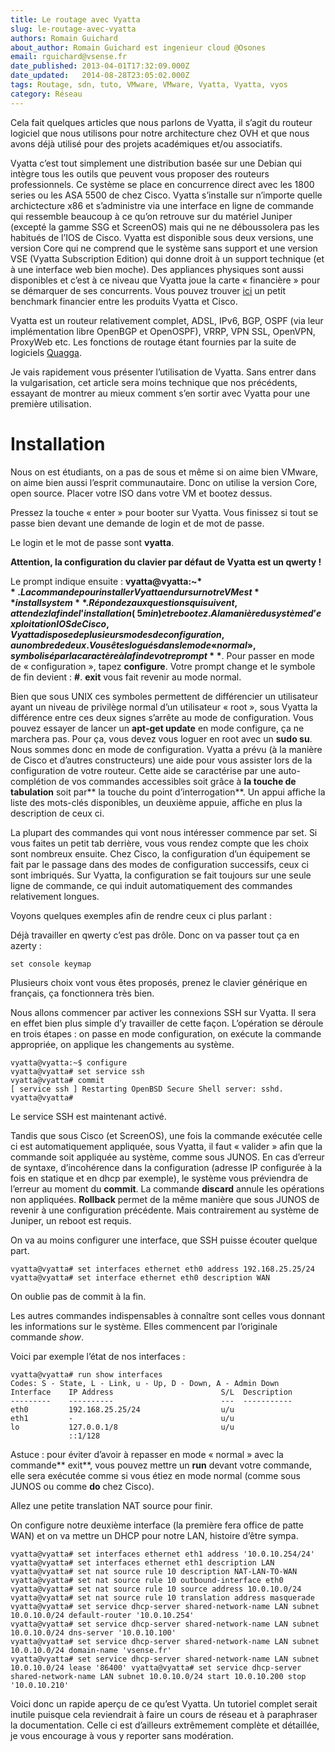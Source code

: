```yaml
---
title: Le routage avec Vyatta
slug: le-routage-avec-vyatta
authors: Romain Guichard
about_author: Romain Guichard est ingenieur cloud @Osones
email: rguichard@vsense.fr
date_published: 2013-04-01T17:32:09.000Z
date_updated:   2014-08-28T23:05:02.000Z
tags: Routage, sdn, tuto, VMware, VMware, Vyatta, Vyatta, vyos
category: Réseau
---
```



Cela fait quelques articles que nous parlons de Vyatta, il s’agit du routeur logiciel que nous utilisons pour notre architecture chez OVH et que nous avons déjà utilisé pour des projets académiques et/ou associatifs.

Vyatta c’est tout simplement une distribution basée sur une Debian qui intègre tous les outils que peuvent vous proposer des routeurs professionnels. Ce système se place en concurrence direct avec les 1800 series ou les ASA 5500 de chez Cisco.
 Vyatta s’installe sur n’importe quelle archictecture x86 et s’administre via une interface en ligne de commande qui ressemble beaucoup à ce qu’on retrouve sur du matériel Juniper (excepté la gamme SSG et ScreenOS) mais qui ne ne déboussolera pas les habitués de l’IOS de Cisco.
 Vyatta est disponible sous deux versions, une version Core qui ne comprend que le système sans support et une version VSE (Vyatta Subscription Edition) qui donne droit à un support technique (et à une interface web bien moche). Des appliances physiques sont aussi disponibles et c’est à ce niveau que Vyatta joue la carte « financière » pour se démarquer de ses concurrents. Vous pouvez trouver [ici](http://www.vyatta.com/sites/vyatta.com/files/pdfs/Vyatta_Cisco_Replacement_Guide_0.pdf) un petit benchmark financier entre les produits Vyatta et Cisco.

Vyatta est un routeur relativement complet, ADSL, IPv6, BGP, OSPF (via leur implémentation libre OpenBGP et OpenOSPF), VRRP, VPN SSL, OpenVPN, ProxyWeb etc. Les fonctions de routage étant fournies par la suite de logiciels [Quagga](http://www.nongnu.org/quagga/).

Je vais rapidement vous présenter l’utilisation de Vyatta. Sans entrer dans la vulgarisation, cet article sera moins technique que nos précédents, essayant de montrer au mieux comment s’en sortir avec Vyatta pour une première utilisation.


# Installation

Nous on est étudiants, on a pas de sous et même si on aime bien VMware, on aime bien aussi l’esprit communautaire. Donc on utilise la version Core, open source. Placer votre ISO dans votre VM et bootez dessus.

Pressez la touche « enter » pour booter sur Vyatta. Vous finissez si tout se passe bien devant une demande de login et de mot de passe.

Le login et le mot de passe sont **vyatta**.

**Attention, la configuration du clavier par défaut de Vyatta est un qwerty !**

Le prompt indique ensuite : **vyatta@vyatta:~$**. La commande pour installer Vyatta en dur sur notre VM est **install system**. Répondez aux questions qui suivent, attendez la fin de l’installation (~5min) et rebootez. A la manière du système d’exploitation IOS de Cisco, Vyatta dispose de plusieurs modes de configuration, au nombre de deux. Vous êtes logués dans le mode « normal », symbolisé par la caractère à la fin de votre prompt **$**. Pour passer en mode de « configuration », tapez **configure**. Votre prompt change et le symbole de fin devient : **#**. **exit** vous fait revenir au mode normal.

Bien que sous UNIX ces symboles permettent de différencier un utilisateur ayant un niveau de privilège normal d’un utilisateur « root », sous Vyatta la différence entre ces deux signes s’arrête au mode de configuration. Vous pouvez essayer de lancer un **apt-get update** en mode configure, ça ne marchera pas. Pour ça, vous devez vous loguer en root avec un **sudo su**. Nous sommes donc en mode de configuration. Vyatta a prévu (à la manière de Cisco et d’autres constructeurs) une aide pour vous assister lors de la configuration de votre routeur. Cette aide se caractérise par une auto-complétion de vos commandes accessibles soit grâce à **la touche de tabulation** soit par** la touche du point d’interrogation**. Un appui affiche la liste des mots-clés disponibles, un deuxième appuie, affiche en plus la description de ceux ci.

La plupart des commandes qui vont nous intéresser commence par set. Si vous faites un petit tab derrière, vous vous rendez compte que les choix sont nombreux ensuite. Chez Cisco, la configuration d’un équipement se fait par le passage dans des modes de configuration successifs, ceux ci sont imbriqués. Sur Vyatta, la configuration se fait toujours sur une seule ligne de commande, ce qui induit automatiquement des commandes relativement longues.

Voyons quelques exemples afin de rendre ceux ci plus parlant :

Déjà travailler en qwerty c’est pas drôle. Donc on va passer tout ça en azerty :

`set console keymap`

Plusieurs choix vont vous êtes proposés, prenez le clavier générique en français, ça fonctionnera très bien.

Nous allons commencer par activer les connexions SSH sur Vyatta. Il sera en effet bien plus simple d’y travailler de cette façon. L’opération se déroule en trois étapes : on passe en mode configuration, on exécute la commande appropriée, on applique les changements au système.

```
vyatta@vyatta:~$ configure
vyatta@vyatta# set service ssh
vyatta@vyatta# commit
[ service ssh ] Restarting OpenBSD Secure Shell server: sshd.
vyatta@vyatta#
```
Le service SSH est maintenant activé.

Tandis que sous Cisco (et ScreenOS), une fois la commande exécutée celle ci est automatiquement appliquée, sous Vyatta, il faut « valider » afin que la commande soit appliquée au système, comme sous JUNOS. En cas d’erreur de syntaxe, d’incohérence dans la configuration (adresse IP configurée à la fois en statique et en dhcp par exemple), le système vous préviendra de l’erreur au moment du **commit**. La commande **discard** annule les opérations non appliquées. **Rollback** permet de la même manière que sous JUNOS de revenir à une configuration précédente. Mais contrairement au système de Juniper, un reboot est requis.

On va au moins configurer une interface, que SSH puisse écouter quelque part.

```
vyatta@vyatta# set interfaces ethernet eth0 address 192.168.25.25/24
vyatta@vyatta# set interface ethernet eth0 description WAN
```

On oublie pas de commit à la fin.

Les autres commandes indispensables à connaître sont celles vous donnant les informations sur le système. Elles commencent par l’originale commande *show*.

Voici par exemple l’état de nos interfaces :

```
vyatta@vyatta# run show interfaces
Codes: S - State, L - Link, u - Up, D - Down, A - Admin Down
Interface    IP Address                        S/L  Description
---------    ----------                        ---  -----------
eth0         192.168.25.25/24                  u/u
eth1         -                                 u/u
lo           127.0.0.1/8                       u/u              ::1/128
```

Astuce : pour éviter d’avoir à repasser en mode « normal » avec la commande** exit**, vous pouvez mettre un **run** devant votre commande, elle sera exécutée comme si vous étiez en mode normal (comme sous JUNOS ou comme **do** chez Cisco).

Allez une petite translation NAT source pour finir.

On configure notre deuxième interface (la première fera office de patte WAN) et on va mettre un DHCP pour notre LAN, histoire d’être sympa.

```
vyatta@vyatta# set interfaces ethernet eth1 address '10.0.10.254/24'
vyatta@vyatta# set interfaces ethernet eth1 description LAN
vyatta@vyatta# set nat source rule 10 description NAT-LAN-TO-WAN
vyatta@vyatta# set nat source rule 10 outbound-interface eth0
vyatta@vyatta# set nat source rule 10 source address 10.0.10.0/24
vyatta@vyatta# set nat source rule 10 translation address masquerade
vyatta@vyatta# set service dhcp-server shared-network-name LAN subnet 10.0.10.0/24 default-router '10.0.10.254'
vyatta@vyatta# set service dhcp-server shared-network-name LAN subnet 10.0.10.0/24 dns-server '10.0.10.100'
vyatta@vyatta# set service dhcp-server shared-network-name LAN subnet 10.0.10.0/24 domain-name 'vsense.fr'
vyatta@vyatta# set service dhcp-server shared-network-name LAN subnet 10.0.10.0/24 lease '86400' vyatta@vyatta# set service dhcp-server shared-network-name LAN subnet 10.0.10.0/24 start 10.0.10.200 stop '10.0.10.210'
```

Voici donc un rapide aperçu de ce qu’est Vyatta. Un tutoriel complet serait inutile puisque cela reviendrait à faire un cours de réseau et à paraphraser la documentation. Celle ci est d’ailleurs extrêmement complète et détaillée, je vous encourage à vous y reporter sans modération.
